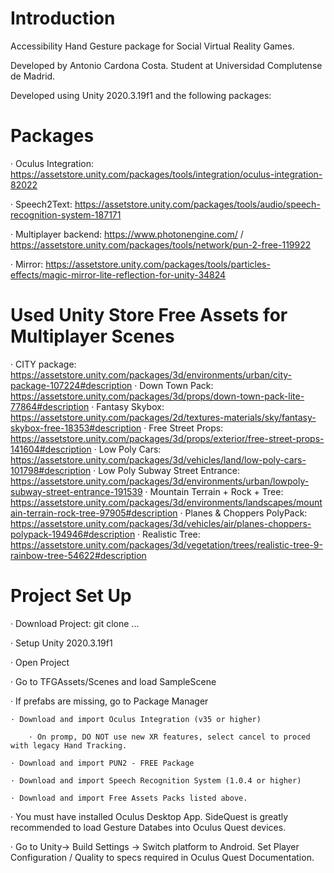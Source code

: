 # Introduction

Accessibility Hand Gesture package for Social Virtual Reality Games.

Developed by Antonio Cardona Costa. Student at Universidad Complutense de Madrid.

Developed using Unity 2020.3.19f1 and the following packages:


# Packages

· Oculus Integration: https://assetstore.unity.com/packages/tools/integration/oculus-integration-82022

· Speech2Text: https://assetstore.unity.com/packages/tools/audio/speech-recognition-system-187171

· Multiplayer backend: https://www.photonengine.com/ / https://assetstore.unity.com/packages/tools/network/pun-2-free-119922

· Mirror: https://assetstore.unity.com/packages/tools/particles-effects/magic-mirror-lite-reflection-for-unity-34824

# Used Unity Store Free Assets for Multiplayer Scenes
· CITY package: https://assetstore.unity.com/packages/3d/environments/urban/city-package-107224#description
· Down Town Pack: https://assetstore.unity.com/packages/3d/props/down-town-pack-lite-77864#description
· Fantasy Skybox: https://assetstore.unity.com/packages/2d/textures-materials/sky/fantasy-skybox-free-18353#description
· Free Street Props: https://assetstore.unity.com/packages/3d/props/exterior/free-street-props-141604#description
· Low Poly Cars: https://assetstore.unity.com/packages/3d/vehicles/land/low-poly-cars-101798#description
· Low Poly Subway Street Entrance: https://assetstore.unity.com/packages/3d/environments/urban/lowpoly-subway-street-entrance-191539
· Mountain Terrain + Rock + Tree: https://assetstore.unity.com/packages/3d/environments/landscapes/mountain-terrain-rock-tree-97905#description
· Planes & Choppers PolyPack: https://assetstore.unity.com/packages/3d/vehicles/air/planes-choppers-polypack-194946#description
· Realistic Tree: https://assetstore.unity.com/packages/3d/vegetation/trees/realistic-tree-9-rainbow-tree-54622#description

# Project Set Up

· Download Project: git clone ...

· Setup Unity 2020.3.19f1

· Open Project

· Go to TFGAssets/Scenes and load SampleScene

· If prefabs are missing, go to Package Manager
	
	· Download and import Oculus Integration (v35 or higher)
		
		· On promp, DO NOT use new XR features, select cancel to proced with legacy Hand Tracking.
	
	· Download and import PUN2 - FREE Package
	
	· Download and import Speech Recognition System (1.0.4 or higher)
	
	· Download and import Free Assets Packs listed above.

· You must have installed Oculus Desktop App. SideQuest is greatly recommended to load Gesture Databes into Oculus Quest devices.

· Go to Unity-> Build Settings -> Switch platform to Android. Set Player Configuration / Quality to specs required in Oculus Quest Documentation.
